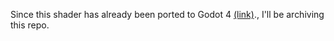 Since this shader has already been ported to Godot 4 [(link)](https://github.com/Flarkk/Godot-Water-Shader-Prototype)., I'll be archiving this repo.
